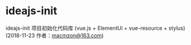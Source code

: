 # ideajs-init
ideajs-init 项目初始化代码库 (vue.js + ElementUi + vue-resource + stylus) (2018-11-23 作者：macmzon@163.com)  
